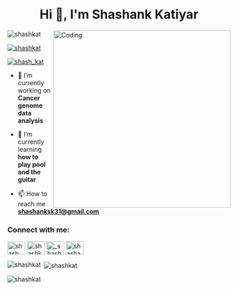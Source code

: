 <h1 align="center">Hi 👋, I'm Shashank Katiyar</h1>
<!-- <h3 align="center">A Computational Biology Enthusiast</h3> -->


<img align="right" alt="Coding" width="400" src="https://www.devangthakkar.com/main_files/dna_gif_round_light.gif">

<p align="left"> <img src="https://komarev.com/ghpvc/?username=shashkat&label=Profile%20views&color=0e75b6&style=flat" alt="shashkat" /> </p>

<p align="left"> <a href="https://github.com/ryo-ma/github-profile-trophy"><img src="https://github-profile-trophy.vercel.app/?username=shashkat" alt="shashkat" /></a> </p>

<p align="left"> <a href="https://twitter.com/shash_kat" target="blank"><img src="https://img.shields.io/twitter/follow/shash_kat?logo=twitter&style=for-the-badge" alt="shash_kat" /></a> </p>

- 🔭 I’m currently working on **Cancer genome data analysis**

- 🌱 I’m currently learning **how to play pool and the guitar**

- 📫 How to reach me **shashanksk31@gmail.com**

<h3 align="left">Connect with me:</h3>
<p align="left">
<a href="https://twitter.com/shash_kat" target="blank"><img align="center" src="https://raw.githubusercontent.com/rahuldkjain/github-profile-readme-generator/master/src/images/icons/Social/twitter.svg" alt="shash_kat" height="30" width="40" /></a>
<a href="https://linkedin.com/in/shashkat" target="blank"><img align="center" src="https://raw.githubusercontent.com/rahuldkjain/github-profile-readme-generator/master/src/images/icons/Social/linked-in-alt.svg" alt="shashkat" height="30" width="40" /></a>
<a href="https://instagram.com/_shashank31_" target="blank"><img align="center" src="https://raw.githubusercontent.com/rahuldkjain/github-profile-readme-generator/master/src/images/icons/Social/instagram.svg" alt="_shashank31_" height="30" width="40" /></a>
<a href="https://www.youtube.com/c/shashankkatiyar31" target="blank"><img align="center" src="https://raw.githubusercontent.com/rahuldkjain/github-profile-readme-generator/master/src/images/icons/Social/youtube.svg" alt="shashankkatiyar31" height="30" width="40" /></a>
</p>
<!--
<h3 align="left">Languages and Tools:</h3>
<p align="left"> <a href="https://www.gnu.org/software/bash/" target="_blank" rel="noreferrer"> <img src="https://www.vectorlogo.zone/logos/gnu_bash/gnu_bash-icon.svg" alt="bash" width="40" height="40"/> </a> <a href="https://www.cprogramming.com/" target="_blank" rel="noreferrer"> <img src="https://raw.githubusercontent.com/devicons/devicon/master/icons/c/c-original.svg" alt="c" width="40" height="40"/> </a> <a href="https://www.w3schools.com/cpp/" target="_blank" rel="noreferrer"> <img src="https://raw.githubusercontent.com/devicons/devicon/master/icons/cplusplus/cplusplus-original.svg" alt="cplusplus" width="40" height="40"/> </a> <a href="https://git-scm.com/" target="_blank" rel="noreferrer"> <img src="https://www.vectorlogo.zone/logos/git-scm/git-scm-icon.svg" alt="git" width="40" height="40"/> </a> <a href="https://www.linux.org/" target="_blank" rel="noreferrer"> <img src="https://raw.githubusercontent.com/devicons/devicon/master/icons/linux/linux-original.svg" alt="linux" width="40" height="40"/> </a> <a href="https://pandas.pydata.org/" target="_blank" rel="noreferrer"> <img src="https://raw.githubusercontent.com/devicons/devicon/2ae2a900d2f041da66e950e4d48052658d850630/icons/pandas/pandas-original.svg" alt="pandas" width="40" height="40"/> </a> <a href="https://www.photoshop.com/en" target="_blank" rel="noreferrer"> <img src="https://raw.githubusercontent.com/devicons/devicon/master/icons/photoshop/photoshop-line.svg" alt="photoshop" width="40" height="40"/> </a> <a href="https://www.python.org" target="_blank" rel="noreferrer"> <img src="https://raw.githubusercontent.com/devicons/devicon/master/icons/python/python-original.svg" alt="python" width="40" height="40"/> </a> <a href="https://scikit-learn.org/" target="_blank" rel="noreferrer"> <img src="https://upload.wikimedia.org/wikipedia/commons/0/05/Scikit_learn_logo_small.svg" alt="scikit_learn" width="40" height="40"/> </a> <a href="https://seaborn.pydata.org/" target="_blank" rel="noreferrer"> <img src="https://seaborn.pydata.org/_images/logo-mark-lightbg.svg" alt="seaborn" width="40" height="40"/> </a> <a href="https://www.tensorflow.org" target="_blank" rel="noreferrer"> <img src="https://www.vectorlogo.zone/logos/tensorflow/tensorflow-icon.svg" alt="tensorflow" width="40" height="40"/> </a> </p>
-->
<p><img align="left" src="https://github-readme-stats.vercel.app/api/top-langs?username=shashkat&show_icons=true&locale=en&layout=compact" alt="shashkat" /></p>

<p>&nbsp;<img align="center" src="https://github-readme-stats.vercel.app/api?username=shashkat&show_icons=true&locale=en" alt="shashkat" /></p>

<p><img align="center" src="https://github-readme-streak-stats.herokuapp.com/?user=shashkat&" alt="shashkat" /></p>

<!--

### Hi there 👋

- 🔭 I’m currently working on Cancer genome data analysis
- 🌱 I’m currently learning how to play the guitar
- 👯 I’m looking to collaborate on any project related to Computational Biology
- 💬 Ask me about whatever you think I can help you with
- 📫 How to reach me: shashanksk31@gmail.com or shashkat@iitk.ac.in (I dont know how long the latter will last)

**shashkat/shashkat** is a ✨ _special_ ✨ repository because its `README.md` (this file) appears on your GitHub profile.

Here are some ideas to get you started:




- 🤔 I’m looking for help with ...


- 😄 Pronouns: ...

-->
